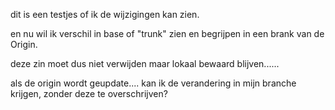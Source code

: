 dit is een testjes of ik de wijzigingen kan zien.


en nu wil ik verschil in base of "trunk" zien en begrijpen in een brank van de Origin.

deze zin moet dus niet verwijden maar lokaal bewaard blijven......

als de origin wordt geupdate.... kan ik de verandering in mijn branche krijgen, zonder deze te overschrijven?